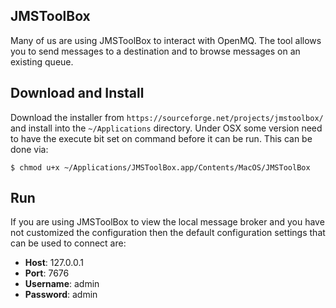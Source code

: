 ## JMSToolBox

Many of us are using JMSToolBox to interact with OpenMQ. The tool allows you to send messages to a
destination and to browse messages on an existing queue.

## Download and Install

Download the installer from `https://sourceforge.net/projects/jmstoolbox/` and install into the
`~/Applications` directory. Under OSX some version need to have the execute bit set on command before
it can be run. This can be done via:

    $ chmod u+x ~/Applications/JMSToolBox.app/Contents/MacOS/JMSToolBox

## Run

If you are using JMSToolBox to view the local message broker and you have not customized the configuration
then the default configuration settings that can be used to connect are:

* **Host**: 127.0.0.1
* **Port**: 7676
* **Username**: admin
* **Password**: admin

